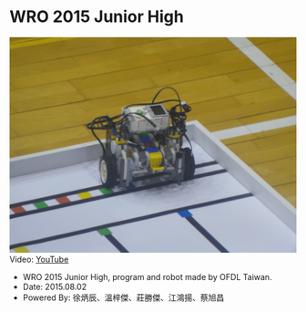 # WRO 2015 Junior High
![](https://raw.githubusercontent.com/ofdl-robotics-tw/WRO-2015-JuniorHigh/main/WRO_2015_JR_1.JPG)
Video: [YouTube](https://www.youtube.com/watch?v=ZwJmcsVAmHg)

- WRO 2015 Junior High, program and robot made by OFDL Taiwan.
- Date: 2015.08.02
- Powered By: 徐炳辰、溫梓傑、莊勝傑、江鴻揚、蔡旭昌
